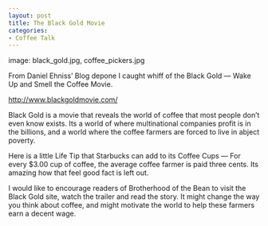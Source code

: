 ```yaml
---
layout: post
title: The Black Gold Movie
categories:
- Coffee Talk
---
```

image: black_gold.jpg, coffee_pickers.jpg

From Daniel Ehniss’ Blog depone I caught whiff of the Black Gold — Wake Up and Smell the Coffee Movie.

http://www.blackgoldmovie.com/

Black Gold is a movie that reveals the world of coffee that most people don’t even know exists. Its a world of where multinational companies profit is in the billions, and a world where the coffee farmers are forced to live in abject poverty.

Here is a little Life Tip that Starbucks can add to its Coffee Cups — For every $3.00 cup of coffee, the average coffee farmer is paid three cents. Its amazing how that feel good fact is left out.

I would like to encourage readers of Brotherhood of the Bean to visit the Black Gold site, watch the trailer and read the story. It might change the way you think about coffee, and might motivate the world to help these farmers earn a decent wage.